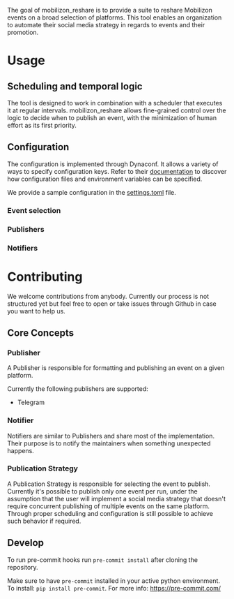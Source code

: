 The goal of mobilizon_reshare is to provide a suite to reshare Mobilizon events on a broad selection of platforms. This
tool enables an organization to automate their social media strategy in regards
to events and their promotion. 


# Usage


## Scheduling and temporal logic

The tool is designed to work in combination with a scheduler that executes it at
regular intervals. mobilizon_reshare allows fine-grained control over the logic to decide when
to publish an event, with the minimization of human effort as its first priority.

## Configuration

The configuration is implemented through Dynaconf. It allows a variety of ways to specify configuration keys. 
Refer to their [documentation](https://www.dynaconf.com/) to discover how configuration files and environment variables can be specified. 

We provide a sample configuration in the [settings.toml](https://github.com/Tech-Workers-Coalition-Italia/mobilizon-reshare/blob/master/mobilizon_reshare/settings.toml) file.  

### Event selection

### Publishers

### Notifiers




# Contributing 

We welcome contributions from anybody. Currently our process is not structured yet but feel free to open or take issues through Github in case you want to help us.

## Core Concepts

### Publisher

A Publisher is responsible for formatting and publishing an event on a given platform. 

Currently the following publishers are supported:

* Telegram

### Notifier

Notifiers are similar to Publishers and share most of the implementation. Their purpose is to
notify the maintainers when something unexpected happens. 

### Publication Strategy

A Publication Strategy is responsible for selecting the event to publish. Currently it's possible to publish only one 
event per run, under the assumption that the user will implement a social media strategy that doesn't require
concurrent publishing of multiple events on the same platform. Through proper scheduling and configuration is still
possible to achieve such behavior if required.



## Develop

To run pre-commit hooks run `pre-commit install` after cloning the repository.

Make sure to have `pre-commit` installed in your active python environment. To install: `pip install pre-commit`. For more info: https://pre-commit.com/
